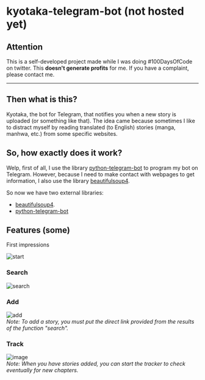 # kyotaka-telegram-bot (not hosted yet)

## Attention

This is a self-developed project made while I was doing #100DaysOfCode on twitter. This **doesn't generate profits** for me. If you have a complaint, please contact me.  

---  

## Then what is this?

Kyotaka, the bot for Telegram, that notifies you when a new story is uploaded (or something like that). The idea came because sometimes I like to distract myself by reading translated (to English) stories (manga, manhwa, etc.) from some specific websites.  

## So, how exactly does it work?

Welp, first of all, I use the library [python-telegram-bot][tg-bot-library] to program my bot on Telegram. However, because I need to make contact with webpages to get information, I also use the library [beautifulsoup4][bs4-library].  

So now we have two external libraries:  
* [beautifulsoup4][bs4-library].
* [python-telegram-bot][tg-bot-library]

## Features (some)
First impressions  

![start](https://user-images.githubusercontent.com/76603397/167233018-a2f6eea0-958d-46e6-9a0d-cfcb1145590e.png)  

### Search
![search](https://user-images.githubusercontent.com/76603397/167233130-ca2f2fb9-d042-49d4-a8c9-7fb1de9a0b35.png)  

### Add
![add](https://user-images.githubusercontent.com/76603397/167233213-30e875a6-8e1e-4c85-b601-939a679f5832.png)  
_Note: To add a story, you must put the direct link provided from the results of the function "search"._

### Track
![image](https://user-images.githubusercontent.com/76603397/167233360-781fbe4e-77d5-48d4-b6be-8663230bb336.png)  
_Note: When you have stories added, you can start the tracker to check eventually for new chapters._


[bs4-library]: https://beautiful-soup-4.readthedocs.io/en/latest/
[tg-bot-library]: https://github.com/python-telegram-bot/python-telegram-bot

